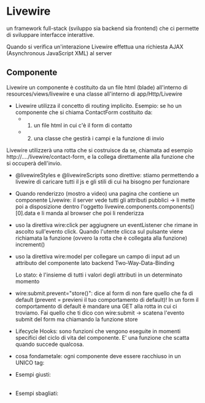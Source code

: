 # Livewire

un framework full-stack (sviluppo sia backend sia frontend) che ci permette di sviluppare interfacce interattive.

Quando si verifica un'interazione Livewire effettua una richiesta AJAX (Asynchronous JavaScript XML) al server

## Componente

Livewire un componente è costituito da un file html (blade) all'interno di resources/views/livewire e una classe all'interno di app/Http/Livewire

- Livewire utilizza il concetto di routing implicito. 
Esempio: se ho un componente che si chiama ContactForm costituito da:
   - 1. un file html in cui c'è il form di contatto
   - 2. una classe che gestirà i campi e la funzione di invio

Livewire utilizzerà una rotta che si costruisce da se, chiamata ad esempio http://..../livewire/contact-form, e 
la collega direttamente alla funzione che si occuperà dell'invio.


- @livewireStyles e @livewireScripts sono direttive: stiamo permettendo a livewire di caricare tutti il js e gli stili di cui ha bisogno per funzionare

- Quando renderizzo (mostro a video) una pagina che contiene un componente Livewire:
il server vede tutti gli attributi pubblici -> li mette poi a disposizione dentro l'oggetto 
livewire.components.components()[0].data e li manda al browser che poi li renderizza

- uso la direttiva wire:click per aggiugnere un eventListener che rimane in ascolto sull'evento click. Quando l'utente clicca sul pulsante viene richiamata la funzione (ovvero la rotta che è collegata alla funzione) increment()


- uso la direttiva wire:model per collegare un campo di input ad un attributo del componente lato backend
  Two-Way-Data-Binding

  Lo stato: è l'insieme di tutti i valori degli attributi in un determinato momento


- wire:submit.prevent="store()":  dice al form di non fare quello che fa di default (prevent = previeni il tuo comportamento di default)! In un form il comportamento di default è mandare una GET alla rotta in cui ci troviamo.
Fai quello che ti dico con wire:submit -> scatena l'evento submit del form ma chiamando la funzione store

- Lifecycle Hooks: sono funzioni che vengono eseguite in momenti specifici del ciclo di vita del componente. 
  E' una funzione che scatta quando succede qualcosa.

- cosa fondametale: ogni componente deve essere racchiuso in un UNICO tag: 
 - Esempi giusti:
   <div></div> <table></table>

 - Esempi sbagliati:
   <div></div><h1></h1>
         
